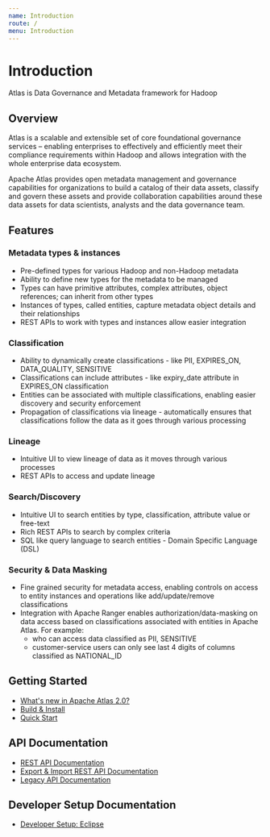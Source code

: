 ```yaml
---
name: Introduction
route: /
menu: Introduction 
---
```


# Introduction

Atlas is Data Governance and Metadata framework for Hadoop

## Overview

Atlas is a scalable and extensible set of core foundational governance services – enabling
enterprises to effectively and efficiently meet their compliance requirements within Hadoop and
allows integration with the whole enterprise data ecosystem.

Apache Atlas provides open metadata management and governance capabilities for organizations
to build a catalog of their data assets, classify and govern these assets and provide collaboration
capabilities around these data assets for data scientists, analysts and the data governance team.


## Features

### Metadata types & instances
   * Pre-defined types for various Hadoop and non-Hadoop metadata
   * Ability to define new types for the metadata to be managed
   * Types can have primitive attributes, complex attributes, object references; can inherit from other types
   * Instances of types, called entities, capture metadata object details and their relationships
   * REST APIs to work with types and instances allow easier integration

### Classification
   * Ability to dynamically create classifications - like PII, EXPIRES_ON, DATA_QUALITY, SENSITIVE
   * Classifications can include attributes - like expiry_date attribute in EXPIRES_ON classification
   * Entities can be associated with multiple classifications, enabling easier discovery and security enforcement
   * Propagation of classifications via lineage - automatically ensures that classifications follow the data as it goes through various processing

### Lineage
   * Intuitive UI to view lineage of data as it moves through various processes
   * REST APIs to access and update lineage

### Search/Discovery
   * Intuitive UI to search entities by type, classification, attribute value or free-text
   * Rich REST APIs to search by complex criteria
   * SQL like query language to search entities - Domain Specific Language (DSL)

### Security & Data Masking
   * Fine grained security for metadata access, enabling controls on access to entity instances and operations like add/update/remove classifications
   * Integration with Apache Ranger enables authorization/data-masking on data access based on classifications associated with entities in Apache Atlas. For example:
      * who can access data classified as PII, SENSITIVE
      * customer-service users can only see last 4 digits of columns classified as NATIONAL_ID


## Getting Started

   * [What's new in Apache Atlas 2.0?](#/WhatsNew-2.0)
   * [Build & Install](#/Installation)
   * [Quick Start](#/QuickStart)

## API Documentation

   * <a href="api/v2/index.html">REST API Documentation</a>
   * [Export & Import REST API Documentation](#/ImportExportAPI)
   * <a href="../api/rest.html">Legacy API Documentation</a>

## Developer Setup Documentation
   * [Developer Setup: Eclipse](#/EclipseSetup)

